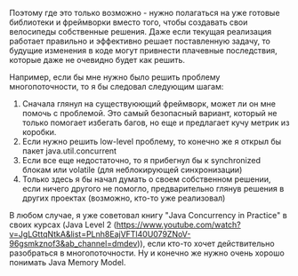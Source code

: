Поэтому где это только возможно - нужно полагаться на уже готовые библиотеки и фреймворки вместо того, чтобы создавать свои велосипеды собственные решения. Даже если текущая реализация работает правильно и эффективно решает поставленную задачу, то будущие изменения в коде могут привнести плачевные последствия, которые даже не очевидно будет как решить.

Например, если бы мне нужно было решить проблему многопоточности, то я бы следовал следующим шагам:
1. Сначала глянул на существуюющий фреймворк, может ли он мне помочь с проблемой. Это самый безопасный вариант, который не только помогает избегать багов, но еще и предлагает кучу метрик из коробки.
2. Если нужно решить low-level проблему, то конечно же я открыл бы пакет java.util.concurrent
3. Если все еще недостаточно, то я прибегнул бы к synchronized блокам или volatile (для неблокирующей синхронизации)
4. Только здесь я бы начал думать о своем собственном решении, если ничего другого не помогло, предварительно глянув решения в других проектах (возможно, кто-то уже реализовал)

В любом случае, я уже советовал книгу "Java Concurrency in Practice" в своих курсах (Java Level 2 (https://www.youtube.com/watch?v=JgLGttqNtkA&list=PLnh8EajVFTl40U079ZNoV-96gsmkznof3&ab_channel=dmdev)), если кто-то хочет действительно разобраться в многопоточности. Ну и конечно же нужно очень хорошо понимать Java Memory Model.